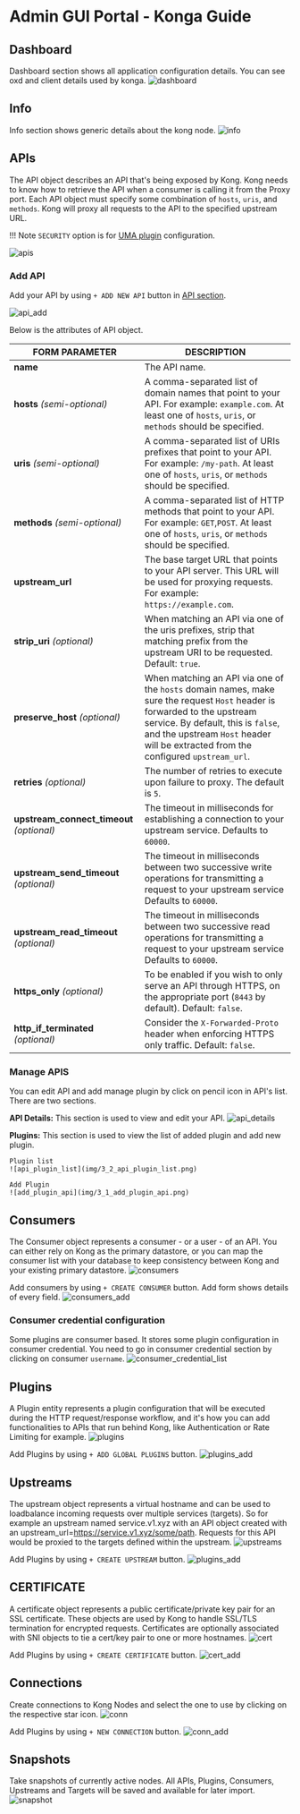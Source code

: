 # Admin GUI Portal - Konga Guide

## Dashboard

Dashboard section shows all application configuration details. You can see oxd and client details used by konga.
![dashboard](img/1_dashboard.png)

## Info

Info section shows generic details about the kong node.
![info](img/2_info.png)

## APIs

The API object describes an API that's being exposed by Kong. Kong needs to know how to retrieve the API when a consumer is calling it from the Proxy port. Each API object must specify some combination of `hosts`, `uris`, and `methods`. Kong will proxy all requests to the API to the specified upstream URL. 

!!! Note
    `SECURITY` option is for [UMA plugin](./plugin/ui.md) configuration.
    
![apis](img/3_apis.png)

### Add API

Add your API by using `+ ADD NEW API` button in [API section](#3-apis).

![api_add](img/3_api_add.png)

Below is the attributes of API object.

| **FORM PARAMETER** | **DESCRIPTION** |
|-----------|-------------|
| **name** | The API name. |
| **hosts** *(semi-optional)* | A comma-separated list of domain names that point to your API. For example: `example.com`. At least one of `hosts`, `uris`, or `methods` should be specified. |
| **uris** *(semi-optional)* | A comma-separated list of URIs prefixes that point to your API. For example: `/my-path`. At least one of `hosts`, `uris`, or `methods` should be specified. |
| **methods** *(semi-optional)* | A comma-separated list of HTTP methods that point to your API. For example: `GET`,`POST`. At least one of `hosts`, `uris`, or `methods` should be specified. |
| **upstream_url** | The base target URL that points to your API server. This URL will be used for proxying requests. For example: `https://example.com`. |
| **strip_uri** *(optional)* | When matching an API via one of the uris prefixes, strip that matching prefix from the upstream URI to be requested. Default: `true`. |
| **preserve_host** *(optional)* | When matching an API via one of the `hosts` domain names, make sure the request `Host` header is forwarded to the upstream service. By default, this is `false`, and the upstream `Host` header will be extracted from the configured `upstream_url`. |
| **retries** *(optional)* | The number of retries to execute upon failure to proxy. The default is `5`. |
| **upstream_connect_timeout** *(optional)* | The timeout in milliseconds for establishing a connection to your upstream service. Defaults to `60000`. |
| **upstream_send_timeout** *(optional)* | The timeout in milliseconds between two successive write operations for transmitting a request to your upstream service Defaults to `60000`. |
| **upstream_read_timeout** *(optional)* | The timeout in milliseconds between two successive read operations for transmitting a request to your upstream service Defaults to `60000`. |
| **https_only** *(optional)* | To be enabled if you wish to only serve an API through HTTPS, on the appropriate port (`8443` by default). Default: `false`. |
| **http_if_terminated** *(optional)* | Consider the `X-Forwarded-Proto` header when enforcing HTTPS only traffic. Default: `false`. |

### Manage APIS

You can edit API and add manage plugin by click on pencil icon in API's list. There are two sections.

**API Details:** This section is used to view and edit your API.
![api_details](img/3_3_api_details.png)

**Plugins:** This section is used to view the list of added plugin and add new plugin.

    Plugin list
    ![api_plugin_list](img/3_2_api_plugin_list.png)

    Add Plugin
    ![add_plugin_api](img/3_1_add_plugin_api.png)

## Consumers

The Consumer object represents a consumer - or a user - of an API. You can either rely on Kong as the primary datastore, or you can map the consumer list with your database to keep consistency between Kong and your existing primary datastore.
![consumers](img/4_consumers.png)

Add consumers by using `+ CREATE CONSUMER` button. Add form shows details of every field.
![consumers_add](img/4_customer_add.png)

### Consumer credential configuration

Some plugins are consumer based. It stores some plugin configuration in consumer credential. You need to go in consumer credential section by clicking on consumer `username`.
![consumer_credential_list](img/4_1_consumer_credential_list.png)

## Plugins

A Plugin entity represents a plugin configuration that will be executed during the HTTP request/response workflow, and it's how you can add functionalities to APIs that run behind Kong, like Authentication or Rate Limiting for example.
![plugins](img/5_plugins.png)

Add Plugins by using `+ ADD GLOBAL PLUGINS` button.
![plugins_add](img/5_plugins_add.png)

## Upstreams

The upstream object represents a virtual hostname and can be used to loadbalance incoming requests over multiple services (targets). So for example an upstream named service.v1.xyz with an API object created with an upstream_url=https://service.v1.xyz/some/path. Requests for this API would be proxied to the targets defined within the upstream.
![upstreams](img/6_upstream.png)

Add Plugins by using `+ CREATE UPSTREAM` button.
![plugins_add](img/6_upstream_add.png)

## CERTIFICATE

A certificate object represents a public certificate/private key pair for an SSL certificate. These objects are used by Kong to handle SSL/TLS termination for encrypted requests. Certificates are optionally associated with SNI objects to tie a cert/key pair to one or more hostnames.
![cert](img/7_cert.png)

Add Plugins by using `+ CREATE CERTIFICATE` button.
![cert_add](img/7_cert_add.png)

## Connections

Create connections to Kong Nodes and select the one to use by clicking on the respective star icon.
![conn](img/8_conn.png)

Add Plugins by using `+ NEW CONNECTION` button.
![conn_add](img/8_conn_add.png)

## Snapshots

Take snapshots of currently active nodes.
All APIs, Plugins, Consumers, Upstreams and Targets will be saved and available for later import.
![snapshot](img/9_snapshot.png)
